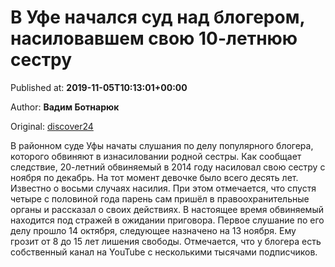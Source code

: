 
# В Уфе начался суд над блогером, насиловавшем свою 10-летнюю сестру

Published at: **2019-11-05T10:13:01+00:00**

Author: **Вадим Ботнарюк**

Original: [discover24](https://discover24.ru/2019/11/v-ufe-nachalsya-sud-nad-blogerom-nasilovavshem-svoyu-10-letnyuyu-sestru/)

В районном суде Уфы начаты слушания по делу популярного блогера, которого обвиняют в изнасиловании родной сестры.
Как сообщает следствие, 20-летний обвиняемый в 2014 году насиловал свою сестру с ноября по декабрь. На тот момент девочке было всего десять лет. Известно о восьми случаях насилия. При этом отмечается, что спустя четыре с половиной года парень сам пришёл в правоохранительные органы и рассказал о своих действиях.
В настоящее время обвиняемый находится под стражей в ожидании приговора. Первое слушание по его делу прошло 14 октября, следующее назначено на 13 ноября. Ему грозит от 8 до 15 лет лишения свободы.
Отмечается, что у блогера есть собственный канал на YouTube с несколькими тысячами подписчиков.
